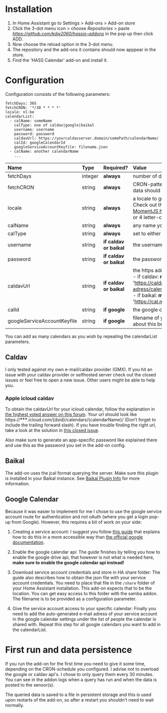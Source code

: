 # Installation

1. In Home Assistant go to Settings > Add-ons > Add-on store
2. Click the 3-dot menu icon > choose _Repositories_ > paste _https://github.com/kdw2060/hassio-addons_ in the pop up then click ADD.
3. Now choose the reload option in the 3-dot menu.
4. The repository and the add-ons it contains should now apppear in the store.
5. Find the 'HASS Calendar' add-on and install it.

# Configuration

Configuration consists of the following parameters:

```
fetchDays: 365
fetchCRON: '*/30 * * * *'
locale: nl-be
calendarList:
  - calName: someName
    calType: one of caldav|google|baikal
    username: username
    password: password
    caldavUrl: https://yourcaldavserver.domain/somePath/calendarName/
    calId: googleCalendarId
    googleServiceAccountKeyfile: filename.json
  - calName: another calendarName
    ...

```

| Name  | Type   | Required? | Value  |
| :---- | :----- | :-------- | :----- |
| fetchDays | integer | **always**| number of days from today to fetch events for in the calendar(s) |                                                               
| fetchCRON | string | **always** | CRON-pattern that determines when/how often the calendar data should be fetched. [Help for generating a pattern](https://crontab.guru/)|     
| locale   | string | **always**    | a locale to get date/time presentation and translation right. Check out the [Locale Support section near the bottom of the MomentJS homepage](https://momentjs.com/). Pick one and use the locale string (the 2 or 4 letter-codes) you can see in the demo frame. |
| calName  | string | **always**    | any name you prefer, this will also become the sensor-name|
| calType  | string | **always**    | set to either `caldav`, `baikal` or `google` |
| username | string | **if caldav or baikal** | the username you login with for your caldav-provider|
| password | string | **if caldav or baikal** | the password you login with for your caldav-provider |
| caldavUrl | string | **if caldav or baikal** | the https address for your caldav-calendar.<br> - if caldav: **make sure to include the slash at the end**     E.g. 'https://caldav.gmx.net/begenda/dav/your-email-adress/calendar/' <br> - if baikal: **make sure to NOT include the slash at the end**     E.g. 'https://cal.myserver.net/dav.php/calendars/user/calendarname'|
| calId | string | **if google** | the google calendar ID [more info](https://docs.simplecalendar.io/find-google-calendar-id/) |
| googleServiceAccountKeyfile | string | **if google** | filename of your google service-account credentials (more info about this below) |

You can add as many calendars as you wish by repeating the calendarList parameters.

## Caldav

I only tested against my own e-mail/caldav provider (GMX). If you hit an issue with your caldav provider or selfhosted server check out the closed issues or feel free to open a new issue. Other users might be able to help you.

### Apple icloud caldav

To obtain the caldavUrl for your icloud calendar, follow the explanation in [the highest voted answer on this forum](https://askubuntu.com/questions/911567/how-to-sync-icloud-calendar). Your url should look like https://**\*\*\***.icloud.com/{dsid}/calendars/{calendarName}/ (Don’t forget to include the trailing forward slash). If you have trouble finding the right url, take a look at the solution in [this closed issue](https://github.com/kdw2060/hassio-addons/issues/10).

Also make sure to generate an app-specific password like explained there and use this as the password you set in the add-on config.

## Baikal

The add-on uses the jcal format querying the server. Make sure this plugin is installed in your Baikal instance. See [Baikal Plugin Info](https://sabre.io/dav/ics-export-plugin/) for more information.


## Google Calendar

Because it was easier to implement for me I chose to use the google service account route for authentication and not oAuth (where you get a login pop-up from Google). However, this requires a bit of work on your side:

1. Creating a service account:
   I suggest you follow [this guide](https://www.webdavsystem.com/server/gsuite/service-account/) that explains how to do this in a more accessible way than [the official google documentation](https://cloud.google.com/iam/docs/creating-managing-service-accounts).

2. Enable the google calendar api:
   The guide finishes by telling you how to enable the google drive api, that however is not what is needed here, **make sure to enable the google calendar api instead!**

3. Download service account credentials and store in HA share folder:
   The guide also describes how to obtain the json file with your service account credentials. You need to place that file in the `/share` folder of your Home Assistant installation. This add-on expects that to be the location. You can get easy access to this folder with the samba addon. The filename is to be provided as a configuration parameter.

4. Give the service account access to your specific calendar:
   Finally you need to add the auto-generated e-mail adress of your service account in the google calendar settings under the list of people the calendar is shared with. Repeat this step for all google calendars you want to add in the calendarList.

# First run and data persistence

If you run the add-on for the first time you need to give it some time, depending on the CRON-schedule you configured. I advise not to overload the google or caldav api's. I chose to only query them every 30 minutes. You can see in the addon logs when a query has run and when the data is posted to the sensor(s).

The queried data is saved to a file in persistent storage and this is used upon restarts of the add-on, so after a restart you shouldn't need to wait normally.
